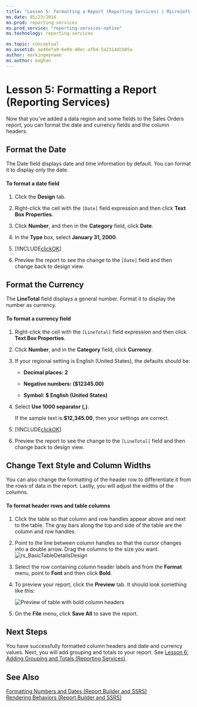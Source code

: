 ```yaml
---
title: "Lesson 5: Formatting a Report (Reporting Services) | Microsoft Docs"
ms.date: 05/23/2016
ms.prod: reporting-services
ms.prod_service: "reporting-services-native"
ms.technology: reporting-services

ms.topic: conceptual
ms.assetid: ae46efa9-6e04-48ec-afb4-5a2314dcb05a
author: markingmyname
ms.author: maghan
---
```

# Lesson 5: Formatting a Report (Reporting Services)
Now that you've added a data region and some fields to the Sales Orders report, you can format the date and currency fields and the column headers.  
  
## <a name="bkmk_format_date"></a>Format the Date  
The Date field displays date and time information by default. You can format it to display only the date.  
  
#### To format a date field  
  
1.  Click the **Design** tab.  
  
2.  Right-click the cell with the `[Date]` field expression and then click **Text Box Properties**.  
  
3.  Click **Number**, and then in the **Category** field, click **Date**.  
  
4.  In the **Type** box, select **January 31, 2000**.  
  
5.  [!INCLUDE[clickOK](../includes/clickok-md.md)]  
  
6.  Preview the report to see the change to the `[Date]` field and then change back to design view.  
  
## <a name="bkmk_format_currency"></a>Format the Currency  
The **LineTotal** field displays a general number. Format it to display the number as currency.  
  
#### To format a currency field  
  
1.  Right-click the cell with the `[LineTotal]` field expression and then click **Text Box Properties**.  
  
2.  Click **Number**, and in the **Category** field, click **Currency**.  
  
3.  If your regional setting is English (United States), the defaults should be:  
  
    -   **Decimal places: 2**  
  
    -   **Negative numbers: ($12345.00)**  
  
    -   **Symbol: $ English (United States)**  
  
4.  Select **Use 1000 separator (,)**.  
  
    If the sample text is:**$12,345.00**, then your settings are correct.  
  
5.  [!INCLUDE[clickOK](../includes/clickok-md.md)]  
  
6.  Preview the report to see the change to the `[LineTotal]` field and then change back to design view.  
  
## <a name="bkmk_change_textstyle"></a>Change Text Style and Column Widths  
You can also change the formatting of the header row to differentiate it from the rows of data in the report. Lastly, you will adjust the widths of the columns.  
  
#### To format header rows and table columns  
  
1.  Click the table so that column and row handles appear above and next to the table. The gray bars along the top and side of the table are the column and row handles.  
       
  
2.  Point to the line between column handles so that the cursor changes into a double arrow. Drag the columns to the size you want.
 ![rs_BasicTableDetailsDesign](../reporting-services/media/rs-basictabledetailsdesign.png)   
  
3.  Select the row containing column header labels and from the **Format** menu, point to **Font** and then click **Bold**.  
  
4.  To preview your report, click the **Preview** tab. It should look something like this:  
  
    ![Preview of table with bold column headers](../reporting-services/media/rs-basictabledetailsformattedpreview.png "Preview of table with bold column headers")  
  
5.  On the **File** menu, click **Save All** to save the report.  
  
## Next Steps  
You have successfully formatted column headers and date and currency values. Next, you will add grouping and totals to your report. See [Lesson 6: Adding Grouping and Totals &#40;Reporting Services&#41;](../reporting-services/lesson-6-adding-grouping-and-totals-reporting-services.md).  
  
## See Also  
[Formatting Numbers and Dates &#40;Report Builder and SSRS&#41;](../reporting-services/report-design/formatting-numbers-and-dates-report-builder-and-ssrs.md)  
[Rendering Behaviors &#40;Report Builder  and SSRS&#41;](../reporting-services/report-design/rendering-behaviors-report-builder-and-ssrs.md)  
  
  
  

